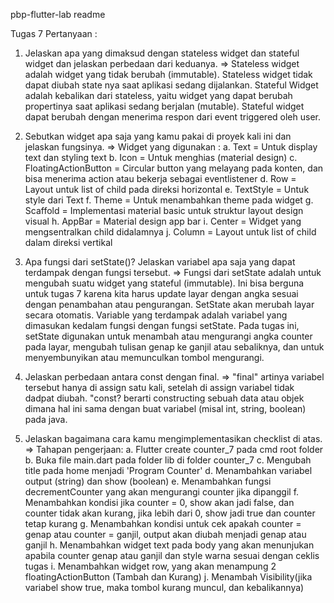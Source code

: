 pbp-flutter-lab readme

Tugas 7
Pertanyaan :
1. Jelaskan apa yang dimaksud dengan stateless widget dan stateful widget dan jelaskan perbedaan dari keduanya.
=>  Stateless widget adalah widget yang tidak berubah (immutable). Stateless widget tidak dapat diubah state nya saat aplikasi sedang dijalankan. Stateful Widget adalah kebalikan dari stateless, yaitu widget yang dapat berubah propertinya saat aplikasi sedang berjalan (mutable). Stateful widget dapat berubah dengan menerima respon dari event triggered oleh user.

2. Sebutkan widget apa saja yang kamu pakai di proyek kali ini dan jelaskan fungsinya.
=>  Widget yang digunakan :
    a. Text = Untuk display text dan styling text
    b. Icon = Untuk menghias (material design)
    c. FloatingActionButton = Circular button yang melayang pada konten, dan bisa menerima action atau bekerja sebagai eventlistener
    d. Row = Layout untuk list of child pada direksi horizontal
    e. TextStyle = Untuk style dari Text
    f. Theme = Untuk menambahkan theme pada widget
    g. Scaffold = Implementasi material basic untuk struktur layout design visual
    h. AppBar = Material design app bar
    i. Center = Widget yang mengsentralkan child didalamnya
    j. Column = Layout untuk list of child dalam direksi vertikal
    
3. Apa fungsi dari setState()? Jelaskan variabel apa saja yang dapat terdampak dengan fungsi tersebut.
=> Fungsi dari setState adalah untuk mengubah suatu widget yang stateful (immutable). Ini bisa berguna untuk tugas 7 karena kita harus update layar dengan angka sesuai dengan penambahan atau pengurangan. SetState akan merubah layar secara otomatis. Variable yang terdampak adalah variabel yang dimasukan kedalam fungsi dengan fungsi setState. Pada tugas ini, setState digunakan untuk menambah atau mengurangi angka counter pada layar, mengubah tulisan genap ke ganjil atau sebaliknya, dan untuk menyembunyikan atau memunculkan tombol mengurangi.

4. Jelaskan perbedaan antara const dengan final.
=> "final" artinya variabel tersebut hanya di assign satu kali, setelah di assign variabel tidak dadpat diubah. "const? berarti constructing sebuah data atau objek dimana hal ini sama dengan buat variabel (misal int, string, boolean) pada java.

5. Jelaskan bagaimana cara kamu mengimplementasikan checklist di atas.
=> Tahapan pengerjaan:
    a. Flutter create counter_7 pada cmd root folder
    b. Buka file main.dart pada folder lib di folder counter_7
    c. Mengubah title pada home menjadi 'Program Counter'
    d. Menambahkan variabel output (string) dan show (boolean)
    e. Menambahkan fungsi decrementCounter yang akan mengurangi counter jika dipanggil
    f. Menambahkan kondisi jika counter = 0, show akan jadi false, dan counter tidak akan kurang, jika lebih dari 0, show jadi true dan counter tetap kurang
    g. Menambahkan kondisi untuk cek apakah counter = genap atau counter = ganjil, output akan diubah menjadi genap atau ganjil
    h. Menambahkan widget text pada body yang akan menunjukan apabila counter genap atau ganjil dan style warna sesuai dengan ceklis tugas
    i. Menambahkan widget row, yang akan menampung 2 floatingActionButton (Tambah dan Kurang)
    j. Menambah Visibility(jika variabel show true, maka tombol kurang muncul, dan kebalikannya)